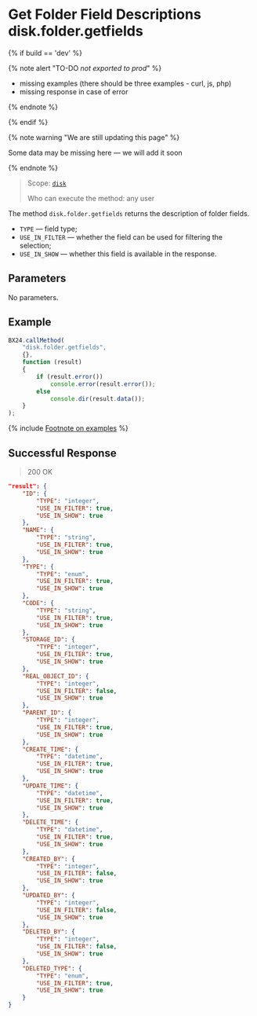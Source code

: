 # Get Folder Field Descriptions disk.folder.getfields

{% if build == 'dev' %}

{% note alert "TO-DO _not exported to prod_" %}

- missing examples (there should be three examples - curl, js, php)
- missing response in case of error

{% endnote %}

{% endif %}

{% note warning "We are still updating this page" %}

Some data may be missing here — we will add it soon

{% endnote %}

> Scope: [`disk`](../../scopes/permissions.md)
>
> Who can execute the method: any user

The method `disk.folder.getfields` returns the description of folder fields.

- `TYPE` — field type;
- `USE_IN_FILTER` — whether the field can be used for filtering the selection;
- `USE_IN_SHOW` — whether this field is available in the response.

## Parameters

No parameters.

## Example

```js
BX24.callMethod(
    "disk.folder.getfields",
    {},
    function (result)
    {
        if (result.error())
            console.error(result.error());
        else
            console.dir(result.data());
    }
);
```
{% include [Footnote on examples](../../../_includes/examples.md) %}

## Successful Response

> 200 OK

```json
"result": {
    "ID": {
        "TYPE": "integer",
        "USE_IN_FILTER": true,
        "USE_IN_SHOW": true
    },
    "NAME": {
        "TYPE": "string",
        "USE_IN_FILTER": true,
        "USE_IN_SHOW": true
    },
    "TYPE": {
        "TYPE": "enum",
        "USE_IN_FILTER": true,
        "USE_IN_SHOW": true
    },
    "CODE": {
        "TYPE": "string",
        "USE_IN_FILTER": true,
        "USE_IN_SHOW": true
    },
    "STORAGE_ID": {
        "TYPE": "integer",
        "USE_IN_FILTER": true,
        "USE_IN_SHOW": true
    },
    "REAL_OBJECT_ID": {
        "TYPE": "integer",
        "USE_IN_FILTER": false,
        "USE_IN_SHOW": true
    },
    "PARENT_ID": {
        "TYPE": "integer",
        "USE_IN_FILTER": true,
        "USE_IN_SHOW": true
    },
    "CREATE_TIME": {
        "TYPE": "datetime",
        "USE_IN_FILTER": true,
        "USE_IN_SHOW": true
    },
    "UPDATE_TIME": {
        "TYPE": "datetime",
        "USE_IN_FILTER": true,
        "USE_IN_SHOW": true
    },
    "DELETE_TIME": {
        "TYPE": "datetime",
        "USE_IN_FILTER": true,
        "USE_IN_SHOW": true
    },
    "CREATED_BY": {
        "TYPE": "integer",
        "USE_IN_FILTER": false,
        "USE_IN_SHOW": true
    },
    "UPDATED_BY": {
        "TYPE": "integer",
        "USE_IN_FILTER": false,
        "USE_IN_SHOW": true
    },
    "DELETED_BY": {
        "TYPE": "integer",
        "USE_IN_FILTER": false,
        "USE_IN_SHOW": true
    },
    "DELETED_TYPE": {
        "TYPE": "enum",
        "USE_IN_FILTER": true,
        "USE_IN_SHOW": true
    }
}
```
